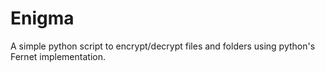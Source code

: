 # Enigma
A simple python script to encrypt/decrypt files and folders using python's Fernet implementation.
